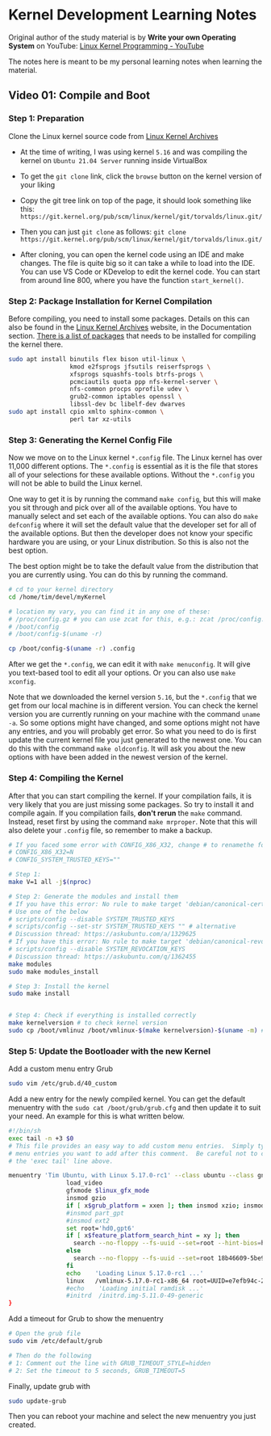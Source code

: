 # Kernel Development Learning Notes

Original author of the study material is by **Write your own Operating System** on YouTube: [Linux Kernel Programming - YouTube](https://youtube.com/playlist?list=PLHh55M_Kq4OChzSZUHzjjSetgiaTLB0Nz)

The notes here is meant to be my personal learning notes when learning the material.

## Video 01: Compile and Boot

### Step 1: Preparation

Clone the Linux kernel source code from [Linux Kernel Archives](https://www.kernel.org/)

- At the time of writing, I was using kernel `5.16` and was compiling the kernel on `Ubuntu 21.04 Server` running inside VirtualBox

- To get the `git clone` link, click the `browse` button on the kernel version of your liking

- Copy the git tree link on top of the page, it should look something like this:
  `https://git.kernel.org/pub/scm/linux/kernel/git/torvalds/linux.git/`

- Then you can just `git clone` as follows:
  `git clone https://git.kernel.org/pub/scm/linux/kernel/git/torvalds/linux.git/`

- After cloning, you can open the kernel code using an IDE and make changes. The file is quite big so it can take a while to load into the IDE. You can use VS Code or KDevelop to edit the kernel code. You can start from around line 800, where you have the function `start_kernel()`.

### Step 2: Package Installation for Kernel Compilation

Before compiling, you need to install some packages. Details on this can also be found in the [Linux Kernel Archives](https://www.kernel.org/) website, in the Documentation section. [There is a list of packages](https://docs.kernel.org/process/changes.html#current-minimal-requirements) that needs to be installed for compiling the kernel there.

```bash
sudo apt install binutils flex bison util-linux \
                 kmod e2fsprogs jfsutils reiserfsprogs \
                 xfsprogs squashfs-tools btrfs-progs \
                 pcmciautils quota ppp nfs-kernel-server \
                 nfs-common procps oprofile udev \
                 grub2-common iptables openssl \
                 libssl-dev bc libelf-dev dwarves
sudo apt install cpio xmlto sphinx-common \
                 perl tar xz-utils
```

### Step 3: Generating the Kernel Config File

Now we move on to the Linux kernel `*.config` file. The Linux kernel has over 11,000 different options. The `*.config` is essential as it is the file that  stores all of your selections for these available options. Without the `*.config` you will not be able to build the Linux kernel.

One way to get it is by running the command `make config`, but this will make you sit through and pick over all of the available options. You have to manually select and set each of the available options. You can also do `make defconfig` where it will set the default value that the developer set for all of the available options. But then the developer does not know your specific hardware you are using, or your Linux distribution. So this is also not the best option.

The best option might be to take the default value from the distribution that you are currently using. You can do this by running the command.

```bash
# cd to your kernel directory
cd /home/tim/devel/myKernel

# location my vary, you can find it in any one of these:
# /proc/config.gz # you can use zcat for this, e.g.: zcat /proc/config.gz > .config
# /boot/config
# /boot/config-$(uname -r)

cp /boot/config-$(uname -r) .config
```

After we get the `*.config`, we can edit it with `make menuconfig`. It will give you text-based tool to edit all your options. Or you can also use `make xconfig`.

Note that we downloaded the kernel version `5.16`, but the `*.config` that we get from our local machine is in different version. You can check the kernel version you are currently running on your machine with the command `uname -a`. So some options might have changed, and some options might not have any entries, and you will probably get error. So what you need to do is first update the current kernel file you just generated to the newest one. You can do this with the command `make oldconfig`. It will ask you about the new options with have been added in the newest version of the kernel.

### Step 4: Compiling the Kernel

After that you can start compiling the kernel. If your compilation fails, it is very likely that you are just missing some packages. So try to install it and compile again. If you compilation fails, **don't rerun** the `make` command. Instead, reset first by using the command `make mrproper`. Note that this will also delete your `.config` file, so remember to make a backup.

```bash
# If you faced some error with CONFIG_X86_X32, change # to renamethe following:
# CONFIG_X86_X32=N
# CONFIG_SYSTEM_TRUSTED_KEYS=""

# Step 1:
make V=1 all -j$(nproc)

# Step 2: Generate the modules and install them
# If you have this error: No rule to make target 'debian/canonical-certs.pem', needed by 'certs/x509_certificate_list'
# Use one of the below
# scripts/config --disable SYSTEM_TRUSTED_KEYS
# scripts/config --set-str SYSTEM_TRUSTED_KEYS "" # alternative
# Discussion thread: https://askubuntu.com/a/1329625
# If you have this error: No rule to make target 'debian/canonical-revoked-certs.pem' , needed by certs/x509_revocation_list'
# scripts/config --disable SYSTEM_REVOCATION_KEYS
# Discussion thread: https://askubuntu.com/q/1362455
make modules
sudo make modules_install

# Step 3: Install the kernel
sudo make install


# Step 4: Check if everything is installed correctly
make kernelversion # to check kernel version
sudo cp /boot/vmlinuz /boot/vmlinux-$(make kernelversion)-$(uname -m) # rename the newly generated kernel with the current kernel version
```

### Step 5: Update the Bootloader with the new Kernel

Add a custom menu entry Grub

```bash
sudo vim /etc/grub.d/40_custom
```

Add a new entry for the newly compiled kernel. You can get the default menuentry with the `sudo cat /boot/grub/grub.cfg` and then update it to suit your need. An example for this is what written below.

```bash
#!/bin/sh
exec tail -n +3 $0
# This file provides an easy way to add custom menu entries.  Simply type the
# menu entries you want to add after this comment.  Be careful not to change
# the 'exec tail' line above.

menuentry 'Tim Ubuntu, with Linux 5.17.0-rc1' --class ubuntu --class gnu-linux --class gnu --class os >                recordfail
                load_video
                gfxmode $linux_gfx_mode
                insmod gzio
                if [ x$grub_platform = xxen ]; then insmod xzio; insmod lzopio; fi
                #insmod part_gpt
                #insmod ext2
                set root='hd0,gpt6'
                if [ x$feature_platform_search_hint = xy ]; then
                  search --no-floppy --fs-uuid --set=root --hint-bios=hd0,gpt6 --hint-efi=hd0,gpt6 --h>
                else
                  search --no-floppy --fs-uuid --set=root 18b46609-5be9-47ee-86fd-462a45d779cc
                fi
                echo    'Loading Linux 5.17.0-rc1 ...'
                linux   /vmlinux-5.17.0-rc1-x86_64 root=UUID=e7efb94c-2afd-4244-827b-ab9766cef225 ro
                #echo    'Loading initial ramdisk ...'
                #initrd  /initrd.img-5.11.0-49-generic
}
```

Add a timeout for Grub to show the menuentry

```bash
# Open the grub file
sudo vim /etc/default/grub

# Then do the following
# 1: Comment out the line with GRUB_TIMEOUT_STYLE=hidden
# 2: Set the timeout to 5 seconds, GRUB_TIMEOUT=5
```



Finally, update grub with

```bash
sudo update-grub
```

Then you can reboot your machine and select the new menuentry you just created.



